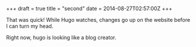 +++
draft = true
title = "second"
date = 2014-08-27T02:57:00Z
+++

That was quick! While Hugo watches, changes go up on the website before I can turn my head.

Right now, hugo is looking like a blog creator.


